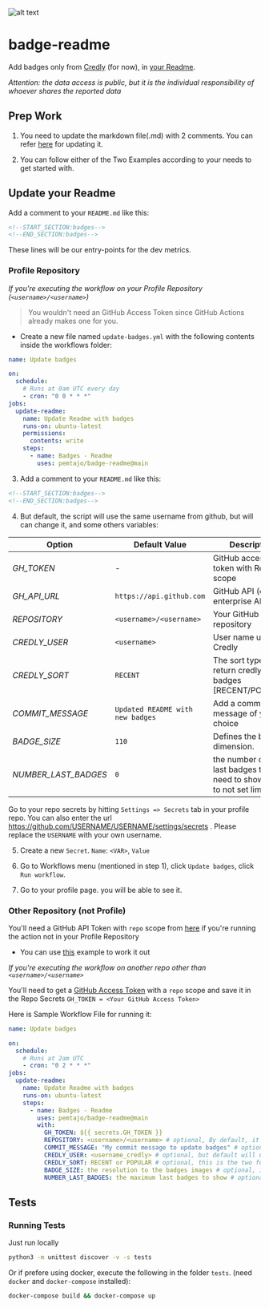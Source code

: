 ![alt text](https://github.com/pemtajo/badge-readme/blob/main/blob/screenshot-readme.png?raw=true)
# badge-readme
Add badges only from [Credly](https://www.credly.com/) (for now), in [your Readme](https://docs.github.com/en/github/setting-up-and-managing-your-github-profile/customizing-your-profile/managing-your-profile-readme).

_Attention: the data access is public, but it is the individual responsibility of whoever shares the reported data_

## Prep Work

1. You need to update the markdown file(.md) with 2 comments. You can refer [here](#update-your-readme) for updating it.

2. You can follow either of the Two Examples according to your needs to get started with.

## Update your Readme

Add a comment to your `README.md` like this:

```md
<!--START_SECTION:badges-->
<!--END_SECTION:badges-->
```

These lines will be our entry-points for the dev metrics.

### Profile Repository

_If you're executing the workflow on your Profile Repository (`<username>/<username>`)_

> You wouldn't need an GitHub Access Token since GitHub Actions already makes one for you.

- Create a new file named `update-badges.yml` with the following contents inside the workflows folder:


```yml
name: Update badges

on:
  schedule:
    # Runs at 0am UTC every day
    - cron: "0 0 * * *"
jobs:
  update-readme:
    name: Update Readme with badges
    runs-on: ubuntu-latest
    permissions:
      contents: write
    steps:
      - name: Badges - Readme
        uses: pemtajo/badge-readme@main
```

3. Add a comment to your `README.md` like this:

```md
<!--START_SECTION:badges-->
<!--END_SECTION:badges-->
```

4. But default, the script will use the same username from github, but will can change it, and some others variables:

| Option | Default Value | Description | Required |
|--------|--------|--------|--------|
|*GH_TOKEN*| - |GitHub access token with Repo scope|Yes|
|*GH_API_URL*| `https://api.github.com` | GitHub API (can be enterprise API)|No|
|*REPOSITORY*| `<username>/<username> `|Your GitHub repository|No|
|*CREDLY_USER*| `<username>` |User name used in Credly|No|
|*CREDLY_SORT*| `RECENT` |The sort type for return credly badges [RECENT/POPULAR] |No|
|*COMMIT_MESSAGE*| `Updated README with new badges` |Add a commit message of your choice|No|
|*BADGE_SIZE*| `110` |Defines the badge dimension.|No|
|*NUMBER_LAST_BADGES*|`0`|the number of the last badges that need to show - (0 to not set limit) |No

 Go to your repo secrets by hitting `Settings => Secrets` tab in your profile repo. You can also enter the url https://github.com/USERNAME/USERNAME/settings/secrets . Please replace the `USERNAME` with your own username.
 
5. Create a new `Secret`.  `Name`: `<VAR>`, `Value`

6. Go to Workflows menu (mentioned in step 1), click `Update badges`, click `Run workflow`.
7. Go to your profile page. you will be able to see it.

### Other Repository (not Profile)

You'll need a GitHub API Token with `repo` scope from [here](https://github.com/settings/tokens) if you're running the action not in your Profile Repository
   - You can use [this](#other-repository-not-profile) example to work it out

_If you're executing the workflow on another repo other than `<username>/<username>`_

You'll need to get a [GitHub Access Token](https://docs.github.com/en/actions/configuring-and-managing-workflows/authenticating-with-the-github_token) with a `repo` scope and save it in the Repo Secrets `GH_TOKEN = <Your GitHub Access Token>`

Here is Sample Workflow File for running it:

```yml
name: Update badges

on:
  schedule:
    # Runs at 2am UTC
    - cron: "0 2 * * *"
jobs:
  update-readme:
    name: Update Readme with badges
    runs-on: ubuntu-latest
    steps:
      - name: Badges - Readme
        uses: pemtajo/badge-readme@main
        with:
          GH_TOKEN: ${{ secrets.GH_TOKEN }}
          REPOSITORY: <username>/<username> # optional, By default, it will automatically use the repository who's executing the workflow.
          COMMIT_MESSAGE: "My commit message to update badges" # optional
          CREDLY_USER: <username_credly> # optional, but default will use the same from github
          CREDLY_SORT: RECENT or POPULAR # optional, this is the two forms from credly sort, more popular or recent first, by default use RECENT
          BADGE_SIZE: the resolution to the badges images # optional, 110x110 default
          NUMBER_LAST_BADGES: the maximum last badges to show # optional, will show the 48 in the first page
```

## Tests

### Running Tests

Just run locally

```bash
python3 -m unittest discover -v -s tests
```

Or if prefere using docker, execute the following in the folder `tests`. (need `docker` and `docker-compose` installed):

```bash
docker-compose build && docker-compose up
```



